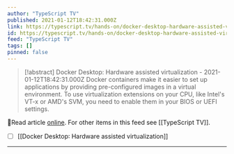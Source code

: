 ```yaml
---
author: "TypeScript TV"
published: 2021-01-12T18:42:31.000Z
link: https://typescript.tv/hands-on/docker-desktop-hardware-assisted-virtualization/
id: https://typescript.tv/hands-on/docker-desktop-hardware-assisted-virtualization/
feed: "TypeScript TV"
tags: []
pinned: false
---
```

> [!abstract] Docker Desktop: Hardware assisted virtualization - 2021-01-12T18:42:31.000Z
> Docker containers make it easier to set up applications by providing pre-configured images in a virtual environment. To use virtualization extensions on your CPU, like Intel's VT-x or AMD's SVM, you need to enable them in your BIOS or UEFI settings.

🔗Read article [online](https://typescript.tv/hands-on/docker-desktop-hardware-assisted-virtualization/). For other items in this feed see [[TypeScript TV]].

- [ ] [[Docker Desktop꞉ Hardware assisted virtualization]]
- - -

